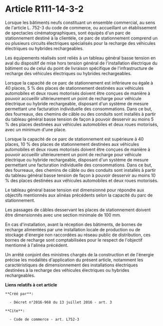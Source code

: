 # Article R111-14-3-2

Lorsque les bâtiments neufs constituant un ensemble commercial, au sens de l'article L. 752-3 du code de commerce,  ou
accueillant un établissement de spectacles cinématographiques, sont  équipés d'un parc de stationnement destiné à la
clientèle, ce parc de  stationnement comprend un ou plusieurs circuits électriques spécialisés  pour la recharge des
véhicules électriques ou hybrides rechargeables. 

Les équipements réalisés sont reliés à un tableau général basse tension  en aval du dispositif de mise hors tension général
de l'installation  électrique du bâtiment ou de celui du point de livraison spécifique de  l'infrastructure de recharge des
véhicules électriques ou hybrides  rechargeables. 

Lorsque la capacité de ce parc de  stationnement est inférieure ou égale à 40 places, 5 % des places de  stationnement
destinées aux véhicules automobiles et deux roues  motorisés doivent être conçues de manière à pouvoir accueillir
ultérieurement un point de recharge pour véhicule électrique ou hybride  rechargeable, disposant d'un système de mesure
permettant une  facturation individuelle des consommations. Dans ce but, des fourreaux,  des chemins de câble ou des conduits
sont installés à partir du tableau  général basse tension de façon à pouvoir desservir au moins 5 % des  places destinées aux
véhicules automobiles et deux roues motorisés, avec  un minimum d'une place. 

Lorsque la capacité de  ce parc de stationnement est supérieure à 40 places, 10 % des places de  stationnement destinées aux
véhicules automobiles et deux roues  motorisés doivent être conçues de manière à pouvoir accueillir  ultérieurement un point
de recharge pour véhicule électrique ou hybride  rechargeable, disposant d'un système de mesure permettant une  facturation
individuelle des consommations. Dans ce but, des fourreaux,  des chemins de câble ou des conduits sont installés à partir du
tableau  général basse tension de façon à pouvoir desservir au moins 10 % des  places destinées aux véhicules automobiles et
deux roues motorisés. 

Le tableau général basse tension est dimensionné pour répondre aux  objectifs mentionnés aux alinéas précédents selon la
capacité du parc de  stationnement. 

Les passages de câbles desservant les places de stationnement doivent être dimensionnés avec une section minimale de 100 mm. 

En cas d'installation, avant la réception des bâtiments, de bornes de  recharge alimentées par une installation locale de
production ou de  stockage d'énergie non raccordées au réseau public de distribution, ces  bornes de recharge sont
comptabilisées pour le respect de l'objectif  mentionné à l'alinéa précédent. 

Un arrêté  conjoint des ministres chargés de la construction et de l'énergie  précise les modalités d'application du présent
article, notamment les  caractéristiques de dimensionnement des installations électriques  destinées à la recharge des
véhicules électriques ou hybrides  rechargeables.

**Liens relatifs à cet article**

	**Créé par**:

	  - Décret n°2016-968 du 13 juillet 2016 - art. 3

	**Cite**:

	  - Code de commerce - art. L752-3
